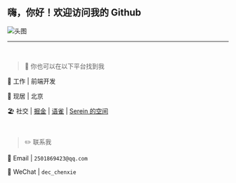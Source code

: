 
## 嗨，你好！欢迎访问我的 Github

![头图](https://user-images.githubusercontent.com/39512422/192101794-fcfcd30a-b6af-42b4-999b-4f8861549abc.png)

---

<br />

> 📃 你也可以在以下平台找到我

🎩	工作 | 前端开发

🏡	现居 | 北京

🏖️  社交 | [掘金](https://juejin.cn/user/1451011079416919/posts) | [语雀](https://www.yuque.com/xiechen) | [Serein 的空间](https://www.yuque.com/xiechen/tbuk25)

<br />

> ✏️ 联系我

📮 Email | `2501869423@qq.com`

💬 WeChat | `dec_chenxie`

<!--

<br />

<img align="left" src="https://github-readme-stats.vercel.app/api?username=xiechen1201&show_icons=true&icon_color=CE1D2D&text_color=718096&bg_color=ffffff&hide_title=true" />


**chenXieGit/chenXieGit** is a ✨ _special_ ✨ repository because its `README.md` (this file) appears on your GitHub profile.

Here are some ideas to get you started:

- 🔭 I’m currently working on ...
- 🌱 I’m currently learning ...
- 👯 I’m looking to collaborate on ...
- 🤔 I’m looking for help with ...
- 💬 Ask me about ...
- 📫 How to reach me: ...
- 😄 Pronouns: ...
- ⚡ Fun fact: ...

-->
